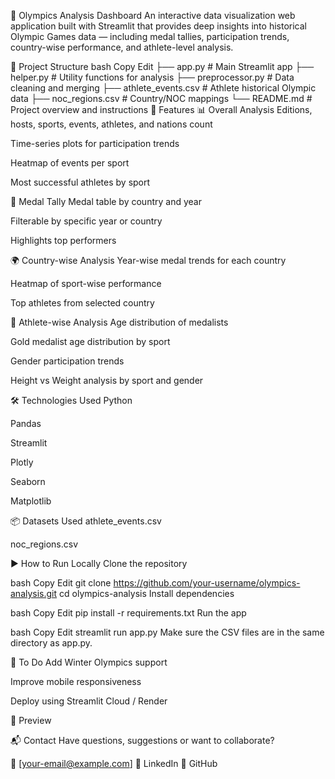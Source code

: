 🏅 Olympics Analysis Dashboard
An interactive data visualization web application built with Streamlit that provides deep insights into historical Olympic Games data — including medal tallies, participation trends, country-wise performance, and athlete-level analysis.


📁 Project Structure
bash
Copy
Edit
├── app.py                # Main Streamlit app
├── helper.py            # Utility functions for analysis
├── preprocessor.py      # Data cleaning and merging
├── athlete_events.csv   # Athlete historical Olympic data
├── noc_regions.csv      # Country/NOC mappings
└── README.md            # Project overview and instructions
🚀 Features
📊 Overall Analysis
Editions, hosts, sports, events, athletes, and nations count

Time-series plots for participation trends

Heatmap of events per sport

Most successful athletes by sport

🏅 Medal Tally
Medal table by country and year

Filterable by specific year or country

Highlights top performers

🌍 Country-wise Analysis
Year-wise medal trends for each country

Heatmap of sport-wise performance

Top athletes from selected country

🧍 Athlete-wise Analysis
Age distribution of medalists

Gold medalist age distribution by sport

Gender participation trends

Height vs Weight analysis by sport and gender

🛠️ Technologies Used
Python

Pandas

Streamlit

Plotly

Seaborn

Matplotlib

📦 Datasets Used
athlete_events.csv

noc_regions.csv

▶️ How to Run Locally
Clone the repository

bash
Copy
Edit
git clone https://github.com/your-username/olympics-analysis.git
cd olympics-analysis
Install dependencies

bash
Copy
Edit
pip install -r requirements.txt
Run the app

bash
Copy
Edit
streamlit run app.py
Make sure the CSV files are in the same directory as app.py.

📝 To Do
Add Winter Olympics support

Improve mobile responsiveness

Deploy using Streamlit Cloud / Render

📸 Preview

📬 Contact
Have questions, suggestions or want to collaborate?

📧 [your-email@example.com]
🔗 LinkedIn
🐙 GitHub

